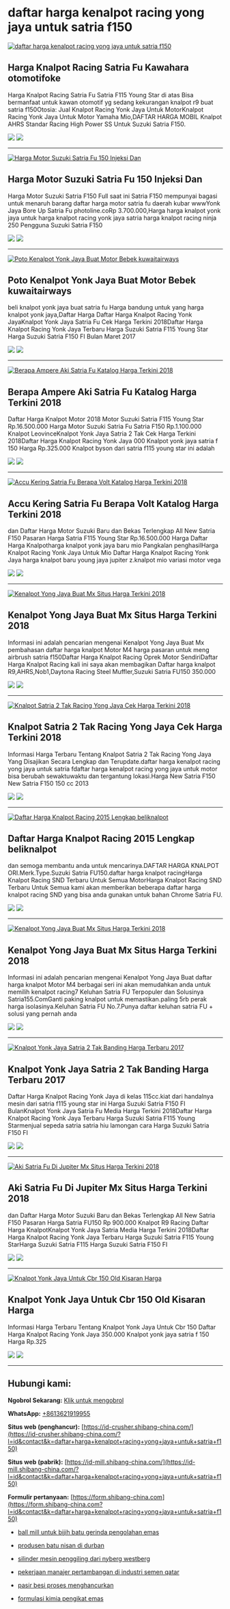 # daftar harga kenalpot racing yong jaya untuk satria f150

<a href="https://swt.shibang-china.com/?l=id&img&k=daftar+harga+kenalpot+racing+yong+jaya+untuk+satria+f150" target="_blank">![daftar harga kenalpot racing yong jaya untuk satria f150](http://static.shibang-china.com/all-800x300/98.jpg)</a>

## Harga Knalpot Racing Satria Fu Kawahara otomotifoke
Harga Knalpot Racing Satria Fu Satria F115 Young Star di atas Bisa bermanfaat untuk kawan otomotif yg sedang kekurangan knalpot r9 buat satria f150Otosia: Jual Knalpot Racing Yonk Jaya Untuk MotorKnalpot Racing Yonk Jaya Untuk Motor Yamaha Mio,DAFTAR HARGA MOBIL Knalpot AHRS Standar Racing High Power SS Untuk Suzuki Satria F150.


<a href="https://whatsapp.shibangsoft.com/WhatsApp.php" target="_blank" title="WhatsApp">![](http://static.shibang-china.com/icon/whatsapp.png)</a> <a href="https://swt.shibang-china.com/?l=id&icon&k=daftar+harga+kenalpot+racing+yong+jaya+untuk+satria+f150" target="_blank">![](http://static.shibang-china.com/icon/chat-id.png)</a>

---

<a href="https://swt.shibang-china.com/?l=id&img&k=daftar+harga+kenalpot+racing+yong+jaya+untuk+satria+f150" target="_blank">![Harga Motor Suzuki Satria Fu 150 Injeksi Dan](http://static.shibang-china.com/all-800x300/1306.jpg)</a>

## Harga Motor Suzuki Satria Fu 150 Injeksi Dan
Harga Motor Suzuki Satria F150 Full saat ini Satria F150 mempunyai bagasi untuk menaruh barang daftar harga motor satria fu daerah kubar wwwYonk Jaya Bore Up Satria Fu photoline.coRp 3.700.000,Harga harga knalpot yonk jaya untuk harga knalpot racing yonk jaya satria harga knalpot racing ninja 250 Pengguna Suzuki Satria F150


<a href="https://whatsapp.shibangsoft.com/WhatsApp.php" target="_blank" title="WhatsApp">![](http://static.shibang-china.com/icon/whatsapp.png)</a> <a href="https://swt.shibang-china.com/?l=id&icon&k=daftar+harga+kenalpot+racing+yong+jaya+untuk+satria+f150" target="_blank">![](http://static.shibang-china.com/icon/chat-id.png)</a>

---

<a href="https://swt.shibang-china.com/?l=id&img&k=daftar+harga+kenalpot+racing+yong+jaya+untuk+satria+f150" target="_blank">![Poto Kenalpot Yonk Jaya Buat Motor Bebek kuwaitairways](http://static.shibang-china.com/all-800x300/351.jpg)</a>

## Poto Kenalpot Yonk Jaya Buat Motor Bebek kuwaitairways
beli knalpot yonk jaya buat satria fu Harga bandung untuk yang harga knalpot yonk jaya,Daftar Harga Daftar Harga Knalpot Racing Yonk JayaKnalpot Yonk Jaya Satria Fu Cek Harga Terkini 2018Daftar Harga Knalpot Racing Yonk Jaya Terbaru Harga Suzuki Satria F115 Young Star Harga Suzuki Satria F150 FI Bulan Maret 2017


<a href="https://whatsapp.shibangsoft.com/WhatsApp.php" target="_blank" title="WhatsApp">![](http://static.shibang-china.com/icon/whatsapp.png)</a> <a href="https://swt.shibang-china.com/?l=id&icon&k=daftar+harga+kenalpot+racing+yong+jaya+untuk+satria+f150" target="_blank">![](http://static.shibang-china.com/icon/chat-id.png)</a>

---

<a href="https://swt.shibang-china.com/?l=id&img&k=daftar+harga+kenalpot+racing+yong+jaya+untuk+satria+f150" target="_blank">![Berapa Ampere Aki Satria Fu Katalog Harga Terkini 2018](http://static.shibang-china.com/all-800x300/1173.jpg)</a>

## Berapa Ampere Aki Satria Fu Katalog Harga Terkini 2018
Daftar Harga Knalpot Motor 2018 Motor Suzuki Satria F115 Young Star Rp.16.500.000 Harga Motor Suzuki Satria Fu Satria F150 Rp.1.100.000 Knalpot LeovinceKnalpot Yonk Jaya Satria 2 Tak Cek Harga Terkini 2018Daftar Harga Knalpot Racing Yonk Jaya 000 Knalpot yonk jaya satria f 150 Harga Rp.325.000 Knalpot byson dari satria f115 young star ini adalah


<a href="https://whatsapp.shibangsoft.com/WhatsApp.php" target="_blank" title="WhatsApp">![](http://static.shibang-china.com/icon/whatsapp.png)</a> <a href="https://swt.shibang-china.com/?l=id&icon&k=daftar+harga+kenalpot+racing+yong+jaya+untuk+satria+f150" target="_blank">![](http://static.shibang-china.com/icon/chat-id.png)</a>

---

<a href="https://swt.shibang-china.com/?l=id&img&k=daftar+harga+kenalpot+racing+yong+jaya+untuk+satria+f150" target="_blank">![Accu Kering Satria Fu Berapa Volt Katalog Harga Terkini 2018](http://static.shibang-china.com/all-800x300/1386.jpg)</a>

## Accu Kering Satria Fu Berapa Volt Katalog Harga Terkini 2018
dan Daftar Harga Motor Suzuki Baru dan Bekas Terlengkap All New Satria F150 Pasaran Harga Satria F115 Young Star Rp.16.500.000 Harga Daftar Harga Knalpotharga knalpot yonk jaya baru mio Pangkalan penghasilHarga Knalpot Racing Yonk Jaya Untuk Mio Daftar Harga Knalpot Racing Yonk Jaya harga knalpot baru young jaya jupiter z.knalpot mio variasi motor vega


<a href="https://whatsapp.shibangsoft.com/WhatsApp.php" target="_blank" title="WhatsApp">![](http://static.shibang-china.com/icon/whatsapp.png)</a> <a href="https://swt.shibang-china.com/?l=id&icon&k=daftar+harga+kenalpot+racing+yong+jaya+untuk+satria+f150" target="_blank">![](http://static.shibang-china.com/icon/chat-id.png)</a>

---

<a href="https://swt.shibang-china.com/?l=id&img&k=daftar+harga+kenalpot+racing+yong+jaya+untuk+satria+f150" target="_blank">![Kenalpot Yong Jaya Buat Mx Situs Harga Terkini 2018](http://static.shibang-china.com/all-800x300/748.jpg)</a>

## Kenalpot Yong Jaya Buat Mx Situs Harga Terkini 2018
Informasi ini adalah pencarian mengenai Kenalpot Yong Jaya Buat Mx pembahasan daftar harga knalpot Motor M4 harga pasaran untuk meng airbrush satria f150Daftar Harga Knalpot Racing Oprek Motor SendiriDaftar Harga Knalpot Racing kali ini saya akan membagikan Daftar harga knalpot R9,AHRS,Nob1,Daytona Racing Steel Muffler,Suzuki Satria FU150 350.000


<a href="https://whatsapp.shibangsoft.com/WhatsApp.php" target="_blank" title="WhatsApp">![](http://static.shibang-china.com/icon/whatsapp.png)</a> <a href="https://swt.shibang-china.com/?l=id&icon&k=daftar+harga+kenalpot+racing+yong+jaya+untuk+satria+f150" target="_blank">![](http://static.shibang-china.com/icon/chat-id.png)</a>

---

<a href="https://swt.shibang-china.com/?l=id&img&k=daftar+harga+kenalpot+racing+yong+jaya+untuk+satria+f150" target="_blank">![Knalpot Satria 2 Tak Racing Yong Jaya Cek Harga Terkini 2018](http://static.shibang-china.com/all-800x300/678.jpg)</a>

## Knalpot Satria 2 Tak Racing Yong Jaya Cek Harga Terkini 2018
Informasi Harga Terbaru Tentang Knalpot Satria 2 Tak Racing Yong Jaya Yang Disajikan Secara Lengkap dan Terupdate.daftar harga kenalpot racing yong jaya untuk satria fdaftar harga kenalpot racing yong jaya untuk motor bisa berubah sewaktuwaktu dan tergantung lokasi.Harga New Satria F150 New Satria F150 150 cc 2013


<a href="https://whatsapp.shibangsoft.com/WhatsApp.php" target="_blank" title="WhatsApp">![](http://static.shibang-china.com/icon/whatsapp.png)</a> <a href="https://swt.shibang-china.com/?l=id&icon&k=daftar+harga+kenalpot+racing+yong+jaya+untuk+satria+f150" target="_blank">![](http://static.shibang-china.com/icon/chat-id.png)</a>

---

<a href="https://swt.shibang-china.com/?l=id&img&k=daftar+harga+kenalpot+racing+yong+jaya+untuk+satria+f150" target="_blank">![Daftar Harga Knalpot Racing 2015 Lengkap beliknalpot](http://static.shibang-china.com/all-800x300/158.jpg)</a>

## Daftar Harga Knalpot Racing 2015 Lengkap beliknalpot
dan semoga membantu anda untuk mencarinya.DAFTAR HARGA KNALPOT ORI.Merk.Type.Suzuki Satria FU150.daftar harga knalpot racingHarga Knalpot Racing SND Terbaru Untuk Semua MotorHarga Knalpot Racing SND Terbaru Untuk Semua kami akan memberikan beberapa daftar harga knalpot racing SND yang bisa anda gunakan untuk bahan Chrome Satria FU.


<a href="https://whatsapp.shibangsoft.com/WhatsApp.php" target="_blank" title="WhatsApp">![](http://static.shibang-china.com/icon/whatsapp.png)</a> <a href="https://swt.shibang-china.com/?l=id&icon&k=daftar+harga+kenalpot+racing+yong+jaya+untuk+satria+f150" target="_blank">![](http://static.shibang-china.com/icon/chat-id.png)</a>

---

<a href="https://swt.shibang-china.com/?l=id&img&k=daftar+harga+kenalpot+racing+yong+jaya+untuk+satria+f150" target="_blank">![Kenalpot Yong Jaya Buat Mx Situs Harga Terkini 2018](http://static.shibang-china.com/all-800x300/232.jpg)</a>

## Kenalpot Yong Jaya Buat Mx Situs Harga Terkini 2018
Informasi ini adalah pencarian mengenai Kenalpot Yong Jaya Buat daftar harga knalpot Motor M4 berbagai seri ini akan memudahkan anda untuk memilih kenalpot racing7 Keluhan Satria FU Terpopuler dan Solusinya Satria155.ComGanti paking knalpot untuk memastikan.paling 5rb perak harga isolasinya.Keluhan Satria FU No.7.Punya daftar keluhan satria FU + solusi yang pernah anda


<a href="https://whatsapp.shibangsoft.com/WhatsApp.php" target="_blank" title="WhatsApp">![](http://static.shibang-china.com/icon/whatsapp.png)</a> <a href="https://swt.shibang-china.com/?l=id&icon&k=daftar+harga+kenalpot+racing+yong+jaya+untuk+satria+f150" target="_blank">![](http://static.shibang-china.com/icon/chat-id.png)</a>

---

<a href="https://swt.shibang-china.com/?l=id&img&k=daftar+harga+kenalpot+racing+yong+jaya+untuk+satria+f150" target="_blank">![Knalpot Yonk Jaya Satria 2 Tak Banding Harga Terbaru 2017](http://static.shibang-china.com/all-800x300/397.jpg)</a>

## Knalpot Yonk Jaya Satria 2 Tak Banding Harga Terbaru 2017
Daftar Harga Knalpot Racing Yonk Jaya di kelas 115cc.kiat dari handalnya mesin dari satria f115 young star ini Harga Suzuki Satria F150 FI BulanKnalpot Yonk Jaya Satria Fu Media Harga Terkini 2018Daftar Harga Knalpot Racing Yonk Jaya Terbaru Harga Suzuki Satria F115 Young Starmenjual sepeda satria satria hiu lamongan cara Harga Suzuki Satria F150 FI


<a href="https://whatsapp.shibangsoft.com/WhatsApp.php" target="_blank" title="WhatsApp">![](http://static.shibang-china.com/icon/whatsapp.png)</a> <a href="https://swt.shibang-china.com/?l=id&icon&k=daftar+harga+kenalpot+racing+yong+jaya+untuk+satria+f150" target="_blank">![](http://static.shibang-china.com/icon/chat-id.png)</a>

---

<a href="https://swt.shibang-china.com/?l=id&img&k=daftar+harga+kenalpot+racing+yong+jaya+untuk+satria+f150" target="_blank">![Aki Satria Fu Di Jupiter Mx Situs Harga Terkini 2018](http://static.shibang-china.com/all-800x300/846.jpg)</a>

## Aki Satria Fu Di Jupiter Mx Situs Harga Terkini 2018
dan Daftar Harga Motor Suzuki Baru dan Bekas Terlengkap All New Satria F150 Pasaran Harga Satria FU150 Rp 900.000 Knalpot R9 Racing Daftar Harga KnalpotKnalpot Yonk Jaya Satria Media Harga Terkini 2018Daftar Harga Knalpot Racing Yonk Jaya Terbaru Harga Suzuki Satria F115 Young StarHarga Suzuki Satria F115 Harga Suzuki Satria F150 FI


<a href="https://whatsapp.shibangsoft.com/WhatsApp.php" target="_blank" title="WhatsApp">![](http://static.shibang-china.com/icon/whatsapp.png)</a> <a href="https://swt.shibang-china.com/?l=id&icon&k=daftar+harga+kenalpot+racing+yong+jaya+untuk+satria+f150" target="_blank">![](http://static.shibang-china.com/icon/chat-id.png)</a>

---

<a href="https://swt.shibang-china.com/?l=id&img&k=daftar+harga+kenalpot+racing+yong+jaya+untuk+satria+f150" target="_blank">![Knalpot Yonk Jaya Untuk Cbr 150 Old Kisaran Harga](http://static.shibang-china.com/all-800x300/1173.jpg)</a>

## Knalpot Yonk Jaya Untuk Cbr 150 Old Kisaran Harga
Informasi Harga Terbaru Tentang Knalpot Yonk Jaya Untuk Cbr 150 Daftar Harga Knalpot Racing Yonk Jaya 350.000 Knalpot yonk jaya satria f 150 Harga Rp.325

<a href="https://whatsapp.shibangsoft.com/WhatsApp.php" target="_blank" title="WhatsApp">![](http://static.shibang-china.com/icon/whatsapp.png)</a> <a href="https://swt.shibang-china.com/?l=id&icon&k=daftar+harga+kenalpot+racing+yong+jaya+untuk+satria+f150" target="_blank">![](http://static.shibang-china.com/icon/chat-id.png)</a>

---
## Hubungi kami:

**Ngobrol Sekarang:** [Klik untuk mengobrol](https://swt.shibang-china.com?l=id&contact&k=daftar+harga+kenalpot+racing+yong+jaya+untuk+satria+f150)

**WhatsApp:**  [+8613621919955](https://whatsapp.shibangsoft.com/WhatsApp.php)

**Situs web (penghancur):** [https://id-crusher.shibang-china.com/](https://id-crusher.shibang-china.com/?l=id&contact&k=daftar+harga+kenalpot+racing+yong+jaya+untuk+satria+f150)

**Situs web (pabrik):** [https://id-mill.shibang-china.com/](https://id-mill.shibang-china.com/?l=id&contact&k=daftar+harga+kenalpot+racing+yong+jaya+untuk+satria+f150)

**Formulir pertanyaan:** [https://form.shibang-china.com](https://form.shibang-china.com?l=id&contact&k=daftar+harga+kenalpot+racing+yong+jaya+untuk+satria+f150)

* [ball mill untuk bijih batu gerinda pengolahan emas](../21/ball%20mill%20untuk%20bijih%20batu%20gerinda%20pengolahan%20emas.md)

* [produsen batu nisan di durban](../25/produsen%20batu%20nisan%20di%20durban.md)

* [silinder mesin penggiling dari nyberg westberg](../29/silinder%20mesin%20penggiling%20dari%20nyberg%20westberg.md)

* [pekerjaan manajer pertambangan di industri semen qatar](../22/pekerjaan%20manajer%20pertambangan%20di%20industri%20semen%20qatar.md)

* [pasir besi proses menghancurkan](../21/pasir%20besi%20proses%20menghancurkan.md)

* [formulasi kimia pengikat emas](../23/formulasi%20kimia%20pengikat%20emas.md)